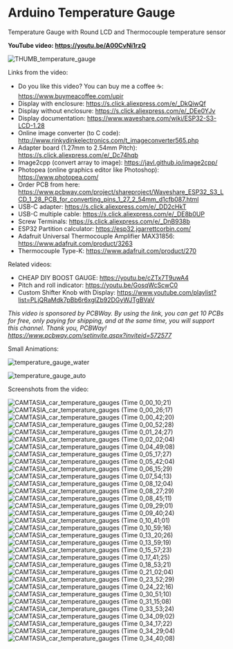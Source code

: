 # Arduino Temperature Gauge
Temperature Gauge with Round LCD and Thermocouple temperature sensor

**YouTube video: https://youtu.be/A00CvNi1rzQ**


![THUMB_temperature_gauge](https://github.com/user-attachments/assets/f739a845-1e4f-46b0-b14e-d3e2939f8a1b)


Links from the video:
- Do you like this video? You can buy me a coffee ☕: https://www.buymeacoffee.com/upir
- Display with enclosure: https://s.click.aliexpress.com/e/_DkQiwQf
- Display without enclosure: https://s.click.aliexpress.com/e/_DEe0YJv
- Display documentation: https://www.waveshare.com/wiki/ESP32-S3-LCD-1.28
- Online image converter (to C code): http://www.rinkydinkelectronics.com/t_imageconverter565.php
- Adapter board (1.27mm to 2.54mm Pitch): https://s.click.aliexpress.com/e/_Dc74hqb
- Image2cpp (convert array to image): https://javl.github.io/image2cpp/
- Photopea (online graphics editor like Photoshop): https://www.photopea.com/
- Order PCB from here: https://www.pcbway.com/project/shareproject/Waveshare_ESP32_S3_LCD_1_28_PCB_for_converting_pins_1_27_2_54mm_d1cfb087.html
- USB-C adapter: https://s.click.aliexpress.com/e/_DD2cHkT
- USB-C multiple cable: https://s.click.aliexpress.com/e/_DE8b0UP
- Screw Terminals: https://s.click.aliexpress.com/e/_DnB938b
- ESP32 Partition calculator: https://esp32.jgarrettcorbin.com/
- Adafruit Universal Thermocouple Amplifier MAX31856: https://www.adafruit.com/product/3263
- Thermocouple Type-K: https://www.adafruit.com/product/270


Related videos:
- CHEAP DIY BOOST GAUGE: https://youtu.be/cZTx7T9uwA4
- Pitch and roll indicator: https://youtu.be/GosqWcScwC0
- Custom Shifter Knob with Display: https://www.youtube.com/playlist?list=PLjQRaMdk7pBb6r6xglZb92DGyWJTgBVaV


_This video is sponsored by PCBWay. By using the link, you can get 10 PCBs for free, only paying for shipping, and at the same time, you will support this channel. Thank you, PCBWay! https://www.pcbway.com/setinvite.aspx?inviteid=572577_


Small Animations:

![temperature_gauge_water](https://github.com/user-attachments/assets/dec8a8d1-0482-45e7-aefc-6bd56f360ef8)

![temperature_gauge_auto](https://github.com/user-attachments/assets/a3cb2c7a-4d7f-4688-afca-4d7cc1eedb4e)


Screenshots from the video:

![CAMTASIA_car_temperature_gauges (Time 0_00_10;21)](https://github.com/user-attachments/assets/9280eb9c-e9fb-43f3-8249-103b8b39ede8)
![CAMTASIA_car_temperature_gauges (Time 0_00_26;17)](https://github.com/user-attachments/assets/4cff224c-500e-4fa5-b44a-940b58660c95)
![CAMTASIA_car_temperature_gauges (Time 0_00_42;20)](https://github.com/user-attachments/assets/d131e967-bac8-477d-bb04-c2704d9c8405)
![CAMTASIA_car_temperature_gauges (Time 0_00_52;28)](https://github.com/user-attachments/assets/6a3a0a32-f0f7-4b7a-9ad3-7c67fb6cd00c)
![CAMTASIA_car_temperature_gauges (Time 0_01_24;27)](https://github.com/user-attachments/assets/2e7a8e1b-29ba-4807-a7de-9aec34b5d61d)
![CAMTASIA_car_temperature_gauges (Time 0_02_02;04)](https://github.com/user-attachments/assets/daaf0973-9049-4db7-8ac6-66ba6f73d5f4)
![CAMTASIA_car_temperature_gauges (Time 0_04_49;08)](https://github.com/user-attachments/assets/8416caa5-eea2-4577-8caf-37a0379a927e)
![CAMTASIA_car_temperature_gauges (Time 0_05_17;27)](https://github.com/user-attachments/assets/215195bb-8ad3-40e3-9525-f70df7c3f833)
![CAMTASIA_car_temperature_gauges (Time 0_05_42;04)](https://github.com/user-attachments/assets/75d7e30d-c903-48f7-a703-dc307a81a1fe)
![CAMTASIA_car_temperature_gauges (Time 0_06_15;29)](https://github.com/user-attachments/assets/b32b7586-9826-41cf-be7e-2e573f122b95)
![CAMTASIA_car_temperature_gauges (Time 0_07_54;13)](https://github.com/user-attachments/assets/c0b10060-e92a-4a8a-bda1-3d0d978f26a2)
![CAMTASIA_car_temperature_gauges (Time 0_08_12;04)](https://github.com/user-attachments/assets/ee7dd766-5061-4c88-a6d1-a4c4a4d89bcd)
![CAMTASIA_car_temperature_gauges (Time 0_08_27;29)](https://github.com/user-attachments/assets/f58de05b-2bc9-403d-9328-b2ea6b138b62)
![CAMTASIA_car_temperature_gauges (Time 0_08_45;11)](https://github.com/user-attachments/assets/f93e8ddd-8dcf-478c-b335-631a9c7df238)
![CAMTASIA_car_temperature_gauges (Time 0_09_29;01)](https://github.com/user-attachments/assets/b6d87c08-90b4-44e0-b653-ca92fec465c7)
![CAMTASIA_car_temperature_gauges (Time 0_09_40;24)](https://github.com/user-attachments/assets/a593024d-0f60-4bab-befd-d0aab2c38759)
![CAMTASIA_car_temperature_gauges (Time 0_10_41;01)](https://github.com/user-attachments/assets/53125449-a1d0-4030-94c9-855f518915c2)
![CAMTASIA_car_temperature_gauges (Time 0_10_59;16)](https://github.com/user-attachments/assets/beb2e515-8277-4e79-8806-878348d3c5d1)
![CAMTASIA_car_temperature_gauges (Time 0_13_20;26)](https://github.com/user-attachments/assets/422c64a7-c7cd-48ff-8be3-1084db517ea3)
![CAMTASIA_car_temperature_gauges (Time 0_13_59;19)](https://github.com/user-attachments/assets/1af920db-baa3-4864-84dd-e4dfc25a61ac)
![CAMTASIA_car_temperature_gauges (Time 0_15_57;23)](https://github.com/user-attachments/assets/847cddd6-3b64-4e35-a552-c9e5d0d6a27a)
![CAMTASIA_car_temperature_gauges (Time 0_17_41;25)](https://github.com/user-attachments/assets/71ccb293-ca60-4314-889d-550becb7554f)
![CAMTASIA_car_temperature_gauges (Time 0_18_53;21)](https://github.com/user-attachments/assets/30117b4d-0a87-4102-9701-c9fd0b5f1d09)
![CAMTASIA_car_temperature_gauges (Time 0_21_02;04)](https://github.com/user-attachments/assets/f35f7209-0d89-4836-ae90-810a292342d8)
![CAMTASIA_car_temperature_gauges (Time 0_23_52;29)](https://github.com/user-attachments/assets/1bd24edb-0b38-4f75-8d87-c4d79a02ef32)
![CAMTASIA_car_temperature_gauges (Time 0_24_22;16)](https://github.com/user-attachments/assets/5c53cff1-7e79-4d3a-a441-0ac2f6cee1e6)
![CAMTASIA_car_temperature_gauges (Time 0_30_51;10)](https://github.com/user-attachments/assets/3f86d7b8-ce8d-46d1-9489-887176d9fb91)
![CAMTASIA_car_temperature_gauges (Time 0_31_15;08)](https://github.com/user-attachments/assets/61a9ceec-4ad2-4bfa-bdc7-52686d5afe35)
![CAMTASIA_car_temperature_gauges (Time 0_33_53;24)](https://github.com/user-attachments/assets/48f34cc0-b233-4a7e-905a-e9cc946807b3)
![CAMTASIA_car_temperature_gauges (Time 0_34_09;02)](https://github.com/user-attachments/assets/abe84fd7-92b5-4b45-8cd2-cc331163b41f)
![CAMTASIA_car_temperature_gauges (Time 0_34_17;22)](https://github.com/user-attachments/assets/66746502-765a-4c64-999a-f21a5dc3c23b)
![CAMTASIA_car_temperature_gauges (Time 0_34_29;04)](https://github.com/user-attachments/assets/45e8e249-c4b5-4628-9e8b-97cd9710108e)
![CAMTASIA_car_temperature_gauges (Time 0_34_40;08)](https://github.com/user-attachments/assets/9adc8b93-7585-47ab-9e1a-93a42b9da657)

